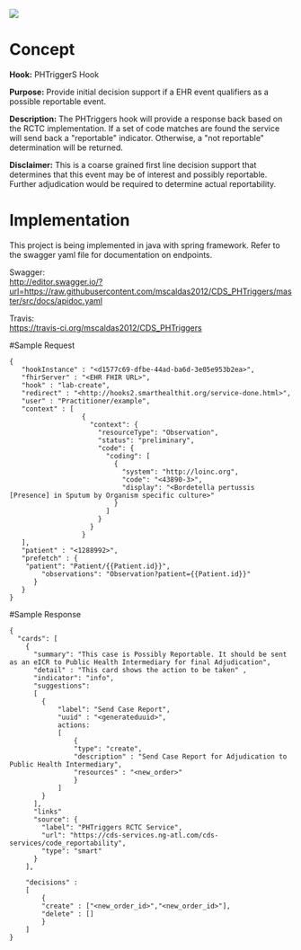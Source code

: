 <a href="https://travis-ci.org/mscaldas2012/CDS_PHTriggers"><img src="https://travis-ci.org/mscaldas2012/CDS_PHTriggers.svg?branch=master"></img></a>
# Concept

**Hook:** PHTriggerS Hook

**Purpose:** Provide initial decision support if a EHR event qualifiers as a possible reportable event.

**Description:** The PHTriggers hook will provide a response back based on the RCTC implementation. If a set of code
matches are found the service will send back a "reportable" indicator. Otherwise, a "not reportable" determination will 
be returned.

**Disclaimer:** This is a coarse grained first line decision support that determines that this event may be
of interest and possibly reportable. Further adjudication would be required to determine actual reportability.

# Implementation

This project is being implemented in java with spring framework. Refer to the swagger yaml file for documentation on
endpoints.

Swagger:<BR>
http://editor.swagger.io/?url=https://raw.githubusercontent.com/mscaldas2012/CDS_PHTriggers/master/src/docs/apidoc.yaml


Travis:<BR>
https://travis-ci.org/mscaldas2012/CDS_PHTriggers

#Sample Request
```
{
   "hookInstance" : "<d1577c69-dfbe-44ad-ba6d-3e05e953b2ea>",
   "fhirServer" : "<EHR FHIR URL>",
   "hook" : "lab-create",
   "redirect" : "<http://hooks2.smarthealthit.org/service-done.html>",
   "user" : "Practitioner/example",
   "context" : [
                  {
                    "context": {
                      "resourceType": "Observation",
                      "status": "preliminary",
                      "code": {
                        "coding": [
                          {
                            "system": "http://loinc.org",
                            "code": "<43890-3>",
                            "display": "<Bordetella pertussis [Presence] in Sputum by Organism specific culture>"
                          }
                        ]
                      }
                    }
                  }
   ],
   "patient" : "<1288992>",
   "prefetch" : {   
   	"patient": "Patient/{{Patient.id}}",
        "observations": "Observation?patient={{Patient.id}}"
      }
   }
}
```


#Sample Response
```
{
  "cards": [
	{
      "summary": "This case is Possibly Reportable. It should be sent as an eICR to Public Health Intermediary for final Adjudication",
      "detail" : "This card shows the action to be taken" ,
      "indicator": "info",
      "suggestions":
      [
      	{
      		"label": "Send Case Report",
      		"uuid" : "<generateduuid>",
      		actions: 
      		[
      			{
   				"type": "create",
   				"description" : "Send Case Report for Adjudication to Public Health Intermediary", 
   				"resources" : "<new_order>"
      			}
      		]
      	}
      ],
      "links"
      "source": {
        "label": "PHTriggers RCTC Service",
        "url": "https://cds-services.ng-atl.com/cds-services/code_reportability",
        "type": "smart"
      }
    ],

    "decisions" : 
    [
    	{
    	"create" : ["<new_order_id>","<new_order_id>"],
    	"delete" : []
    	}
	]
}

```
